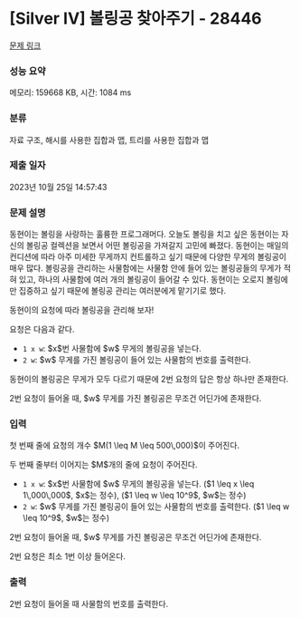 # [Silver IV] 볼링공 찾아주기 - 28446 

[문제 링크](https://www.acmicpc.net/problem/28446) 

### 성능 요약

메모리: 159668 KB, 시간: 1084 ms

### 분류

자료 구조, 해시를 사용한 집합과 맵, 트리를 사용한 집합과 맵

### 제출 일자

2023년 10월 25일 14:57:43

### 문제 설명

<p>동현이는 볼링을 사랑하는 훌륭한 프로그래머다. 오늘도 볼링을 치고 싶은 동현이는 자신의 볼링공 컬렉션을 보면서 어떤 볼링공을 가져갈지 고민에 빠졌다. 동현이는 매일의 컨디션에 따라 아주 미세한 무게까지 컨트롤하고 싶기 때문에 다양한 무게의 볼링공이 매우 많다. 볼링공을 관리하는 사물함에는 사물함 안에 들어 있는 볼링공들의 무게가 적혀 있고, 하나의 사물함에 여러 개의 볼링공이 들어갈 수 있다. 동현이는 오로지 볼링에만 집중하고 싶기 때문에 볼링공 관리는 여러분에게 맡기기로 했다.</p>

<p>동현이의 요청에 따라 볼링공을 관리해 보자!</p>

<p>요청은 다음과 같다.</p>

<ul>
	<li><code>1 x w</code>: $x$번 사물함에 $w$ 무게의 볼링공을 넣는다.</li>
	<li><code>2 w</code>: $w$ 무게를 가진 볼링공이 들어 있는 사물함의 번호를 출력한다.</li>
</ul>

<p>동현이의 볼링공은 무게가 모두 다르기 때문에 2번 요청의 답은 항상 하나만 존재한다.</p>

<p>2번 요청이 들어올 때, $w$ 무게를 가진 볼링공은 무조건 어딘가에 존재한다.</p>

### 입력 

 <p>첫 번째 줄에 요청의 개수 $M(1 \leq M \leq 500\,000)$이 주어진다.</p>

<p>두 번째 줄부터 이어지는 $M$개의 줄에 요청이 주어진다.</p>

<ul>
	<li><code>1 x w</code>: $x$번 사물함에 $w$ 무게의 볼링공을 넣는다. ($1 \leq x \leq 1\,000\,000$, $x$는 정수), ($1 \leq w \leq 10^9$, $w$는 정수)</li>
	<li><code>2 w</code>: $w$ 무게를 가진 볼링공이 들어 있는 사물함의 번호를 출력한다. ($1 \leq w \leq 10^9$, $w$는 정수)</li>
</ul>

<p>2번 요청이 들어올 때, $w$ 무게를 가진 볼링공은 무조건 어딘가에 존재한다.</p>

<p>2번 요청은 최소 1번 이상 들어온다.</p>

### 출력 

 <p>2번 요청이 들어올 때 사물함의 번호를 출력한다.</p>

